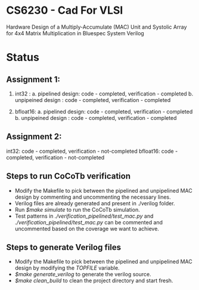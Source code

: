 # CS6230 - Cad For VLSI
Hardware Design of a Multiply-Accumulate (MAC) Unit and Systolic Array for 4x4 Matrix Multiplication in Bluespec System Verilog

# Status
## Assignment 1:

1. int32 :
a. pipelined design: code - completed, verification - completed
b. unpipeined design : code - completed, verification - completed

2. bfloat16:
a. pipelined design: code - completed, verification - completed
b. unpipeined design : code - completed, verification - completed

## Assignment 2:

int32: code - completed, verification - not-completed
bfloat16: code - completed, verification - not-completed

## Steps to run CoCoTb verification
- Modify the Makefile to pick between the pipelined and unpipelined MAC design by commenting and uncommenting the necessary lines.
- Verilog files are already generated and present in ./verilog folder.
- Run *$make simulate* to run the CoCoTb simulation.
- Test patterns in *./verification_pipelined/test_mac.py* and *./verification_pipelined/test_mac.py* can be commented and uncommented based on the coverage we want to achieve. 

## Steps to generate Verilog files
- Modify the Makefile to pick between the pipelined and unpipelined MAC design by modifying the *TOPFILE* variable.
- *$make generate_verilog* to generate the verilog source.
- *$make clean_build* to clean the project directory and start fresh.

